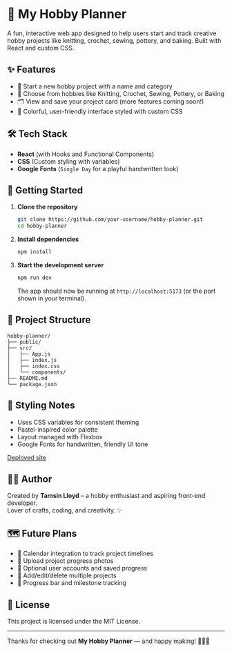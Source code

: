 # 🎨 My Hobby Planner

A fun, interactive web app designed to help users start and track creative hobby projects like knitting, crochet, sewing, pottery, and baking. Built with React and custom CSS.

## ✨ Features

- 🎯 Start a new hobby project with a name and category  
- 🧶 Choose from hobbies like Knitting, Crochet, Sewing, Pottery, or Baking  
- 🗂️ View and save your project card (more features coming soon!)  
- 🎨 Colorful, user-friendly interface styled with custom CSS

## 🛠️ Tech Stack

- **React** (with Hooks and Functional Components)  
- **CSS** (Custom styling with variables)  
- **Google Fonts** (`Single Day` for a playful handwritten look)  

## 🚀 Getting Started

1. **Clone the repository**

   ```bash
   git clone https://github.com/your-username/hobby-planner.git
   cd hobby-planner
   ```

2. **Install dependencies**

   ```bash
   npm install
   ```

3. **Start the development server**

   ```bash
   npm run dev
   ```

   The app should now be running at `http://localhost:5173` (or the port shown in your terminal).

## 📁 Project Structure

```
hobby-planner/
├── public/
├── src/
│   ├── App.js
│   ├── index.js
│   ├── index.css
│   └── components/
├── README.md
└── package.json
```

## 🎨 Styling Notes

- Uses CSS variables for consistent theming
- Pastel-inspired color palette
- Layout managed with Flexbox
- Google Fonts for handwritten, friendly UI tone

[Deployed site](https://react-hobby-planner.netlify.app/)

## 🧑‍💻 Author

Created by **Tamsin Lloyd** – a hobby enthusiast and aspiring front-end developer.  
Lover of crafts, coding, and creativity. ✨

## 🗺️ Future Plans

- 📅 Calendar integration to track project timelines  
- 📸 Upload project progress photos  
- 🔐 Optional user accounts and saved progress  
- 🧩 Add/edit/delete multiple projects  
- 🎯 Progress bar and milestone tracking

## 📄 License

This project is licensed under the MIT License.

---

Thanks for checking out **My Hobby Planner** — and happy making! 🧵🧶🍰
```
